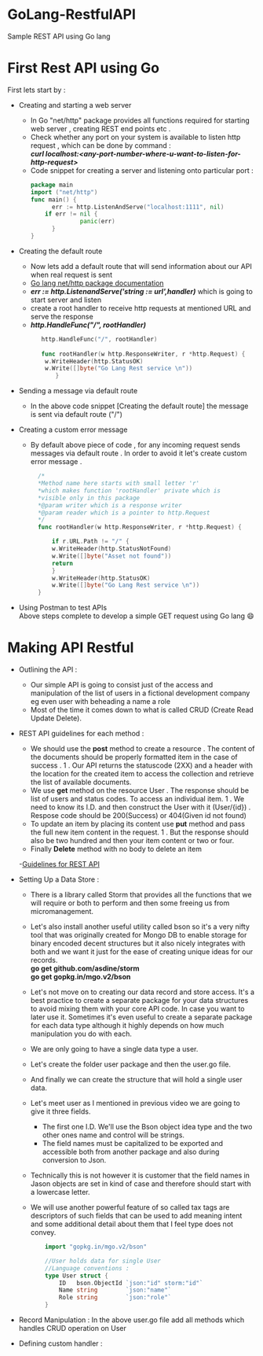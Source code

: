 # GoLang-RestfulAPI
Sample REST API using Go lang

# First Rest API using Go
First lets start by :
  * Creating and starting a web server
       - In Go "net/http" package provides all functions required for starting web server , creating REST end points etc .
       - Check whether any port on your system is available to listen http request ,  which can be done by command : <br>
          ***curl localhost:<***any-port-number-where-u-want-to-listen-for-http-request***>***
       - Code snippet for creating a server and listening onto particular port :
          ```Go
          package main
          import ("net/http")
          func main() {
	            err := http.ListenAndServe("localhost:1111", nil)
              if err != nil {
		                panic(err)
	            }
          }
          ```

  * Creating the default route 
  	- Now lets add a default route that will send information about our API when real request is sent 
	- [Go lang net/http package documentation](https://golang.org/pkg/net/http/)
	- ***err := http.ListenandServe('string := url',handler)*** which is going to start server and listen 
	- create a root handler to receive http requests at mentioned URL and serve the response
	- ***http.HandleFunc("/", rootHandler)***
	  ```Go
	     http.HandleFunc("/", rootHandler)
	     
	     func rootHandler(w http.ResponseWriter, r *http.Request) {
	      w.WriteHeader(http.StatusOK)
	      w.Write([]byte("Go Lang Rest service \n"))
             }
	  ```  
  * Sending a message via default route
  	- In the above code snippet [Creating the default route] the message is sent via default route ("/")
  * Creating a custom error message
  	- By default above piece of code , for any incoming request sends messages via default route . In order to  avoid it
	  let's create custom error message .
	  ```Go
	  	/*
		*Method name here starts with small letter 'r'
		*which makes function 'rootHandler' private which is
		*visible only in this package
		*@param writer which is a response writer
		*@param reader which is a pointer to http.Request
 		*/
		func rootHandler(w http.ResponseWriter, r *http.Request) {

			if r.URL.Path != "/" {
			w.WriteHeader(http.StatusNotFound)
			w.Write([]byte("Asset not found"))
			return
			}
			w.WriteHeader(http.StatusOK)
			w.Write([]byte("Go Lang Rest service \n"))
		}
	  ```
  * Using Postman to test APIs<br>
  	Above steps complete to develop a simple GET request using Go lang :smile:
	
# Making API Restful 

* Outlining the API :
	- Our simple API is going to consist just of the access and manipulation of the list of users in a fictional
          development company eg even user with beheading a name a role
	- Most of the time it comes down to what is called CRUD (Create Read Update Delete).
* REST API guidelines for each method :
	- We should use the **post** method to create a resource . The content of the documents should be properly formatted
  item in the case of success . 
  		1 . Our API returns the statuscode (2XX) and a header with the location for the created item to access
                    the collection and retrieve the list of available documents.
 	- We use **get** method on the resource User . The response should be list of users and status codes. To access an individual     item.
  		1 . We need to know its I.D. and then construct the User with it  (User/{id}) . Respose code should be 200(Success) or   		    404(Given id not found) 
  	- To update an item by placing its content use **put** method and pass the full new item content in the request.
		1 . But the response should also be two hundred and then your item content or two or four.
	- Finally **Delete** method with no body to delete an item
	
	-[Guidelines for REST API](https://hackernoon.com/restful-api-designing-guidelines-the-best-practices-60e1d954e7c9)
* Setting Up a Data Store :
	- There is a library called Storm that provides all the functions that we will require or both to perform and then some 	  	  freeing us from micromanagement.
	- Let's also install another useful utility called bson so it's a very nifty tool that was originally created
        for Mongo DB to enable storage for binary encoded decent structures but it also nicely integrates with
        both and we want it just for the ease of creating unique ideas for our records.<br>
		**go get github.com/asdine/storm**<br>
		**go get gopkg.in/mgo.v2/bson**
	- Let's not move on to creating our data record and store access. It's a best practice to create a separate package for your  	  	  data structures to avoid mixing them with your core API code. In case you want to later use it. Sometimes it's even useful to  	 create a separate package for each data type although it highly depends on how much manipulation you do with each.
	- We are only going to have a single data type a user.
	- Let's create the folder user package and then the user.go file.
	- And finally we can create the structure that will hold a single user data.
	- Let's meet user as I mentioned in previous video we are going to give it three fields.
		* The first one I.D. We'll use the Bson object idea type and the two other ones name and control will
                  be strings.
        - The field names must be capitalized to be exported and accessible both from another package and also
          during conversion to Json.

	- Technically this is not however it is customer that the field names in Jason objects are set in kind
	 of case and therefore should start with a lowercase letter.

	- We will use another powerful feature of so called tax tags are descriptors of such fields that can be
          used to add meaning intent and some additional detail about them that I feel type does not convey.
		```Go
			import "gopkg.in/mgo.v2/bson"

			//User holds data for single User
			//Language conventions : 
			type User struct {
				ID   bson.ObjectId `json:"id" storm:"id"`
				Name string        `json:"name"`
				Role string        `json:"role"`
			}
		```
* Record Manipulation : In the above user.go file add all methods which handles CRUD operation on User
* Defining custom handler : 
  
